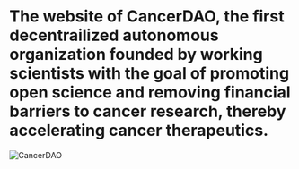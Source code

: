# The website of CancerDAO, the first decentrailized autonomous organization founded by working scientists with the goal of promoting open science and removing financial barriers to cancer research, thereby accelerating cancer therapeutics.

![CancerDAO](https://www.blockchain4sci.org/assets/logo_cancerdao.8cf7ad14.png)


